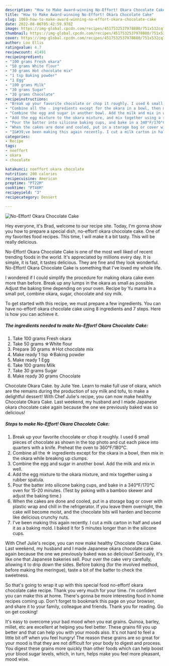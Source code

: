 ```yaml
---
description: "How to Make Award-winning No-Effort! Okara Chocolate Cake"
title: "How to Make Award-winning No-Effort! Okara Chocolate Cake"
slug: 1069-how-to-make-award-winning-no-effort-okara-chocolate-cake
date: 2022-08-06T05:42:59.978Z
image: https://img-global.cpcdn.com/recipes/4517532537978880/751x532cq70/no-effort-okara-chocolate-cake-recipe-main-photo.jpg
thumbnail: https://img-global.cpcdn.com/recipes/4517532537978880/751x532cq70/no-effort-okara-chocolate-cake-recipe-main-photo.jpg
cover: https://img-global.cpcdn.com/recipes/4517532537978880/751x532cq70/no-effort-okara-chocolate-cake-recipe-main-photo.jpg
author: Lou Ellis
ratingvalue: 4.7
reviewcount: 41491
recipeingredient:
- "100 grams Fresh okara"
- "50 grams White flour"
- "30 grams Hot chocolate mix"
- "1 tsp Baking powder"
- "1 Egg"
- "100 grams Milk"
- "30 grams Sugar"
- "30 grams Chocolate"
recipeinstructions:
- "Break up your favorite chocolate or chop it roughly. I used 6 small pieces of chocolate as shown in the top photo and cut each piece into quarters with a knife. Preheat the oven to 360°F/180°C."
- "Combine all the ☆ ingredients except for the okara in a bowl, then mix in the okara while breaking up clumps."
- "Combine the egg and sugar in another bowl. Add the milk and mix in well."
- "Add the egg mixture to the okara mixture, and mix together using a rubber spatula."
- "Pour the batter into silicone baking cups, and bake in a 340°F/170°C oven for 15-20 minutes. (Test by poking with a bamboo skewer and adjust the baking time.)"
- "When the cakes are done and cooled, put in a storage bag or cover with plastic wrap and chill in the refrigerator. If you leave them overnight, the cake will become moist, and the chocolate bits will harden and become like delicious crunchy nuts."
- "I&#39;ve been making this again recently. I cut a milk carton in half and used it as a baking mold. I baked it for 5 minutes longer than in the silicone cups."
categories:
- Recipe
tags:
- noeffort
- okara
- chocolate

katakunci: noeffort okara chocolate 
nutrition: 200 calories
recipecuisine: American
preptime: "PT22M"
cooktime: "PT46M"
recipeyield: "3"
recipecategory: Dessert

---
```



![No-Effort! Okara Chocolate Cake](https://img-global.cpcdn.com/recipes/4517532537978880/751x532cq70/no-effort-okara-chocolate-cake-recipe-main-photo.jpg)

Hey everyone, it's Brad, welcome to our recipe site. Today, I'm gonna show you how to prepare a special dish, no-effort! okara chocolate cake. One of my favorites food recipes. This time, I will make it a bit tasty. This will be really delicious.

No-Effort! Okara Chocolate Cake is one of the most well liked of recent trending foods in the world. It's appreciated by millions every day. It is simple, it is fast, it tastes delicious. They are fine and they look wonderful. No-Effort! Okara Chocolate Cake is something that I've loved my whole life.

I wondered if I could simplify the procedure for making okara cake even more than before. Break up any lumps in the okara as small as possible. Adjust the baking time depending on your oven. Recipe by Yu mama In a small pot, combine okara, sugar, chocolate and soy milk.


To get started with this recipe, we must prepare a few ingredients. You can have no-effort! okara chocolate cake using 8 ingredients and 7 steps. Here is how you can achieve it.

<!--inarticleads1-->

##### The ingredients needed to make No-Effort! Okara Chocolate Cake:

1. Take 100 grams Fresh okara
1. Take 50 grams ☆White flour
1. Prepare 30 grams ☆Hot chocolate mix
1. Make ready 1 tsp ☆Baking powder
1. Make ready 1 Egg
1. Take 100 grams Milk
1. Take 30 grams Sugar
1. Make ready 30 grams Chocolate


Chocolate Okara Cake. by Julie Yee. Learn to make full use of okara, which are the remains during the production of soy milk and tofu, to make a delightful dessert! With Chef Julie&#39;s recipe, you can now make healthy Chocolate Okara Cake. Last weekend, my husband and I made Japanese okara chocolate cake again because the one we previously baked was so delicious! 

<!--inarticleads2-->

##### Steps to make No-Effort! Okara Chocolate Cake:

1. Break up your favorite chocolate or chop it roughly. I used 6 small pieces of chocolate as shown in the top photo and cut each piece into quarters with a knife. Preheat the oven to 360°F/180°C.
1. Combine all the ☆ ingredients except for the okara in a bowl, then mix in the okara while breaking up clumps.
1. Combine the egg and sugar in another bowl. Add the milk and mix in well.
1. Add the egg mixture to the okara mixture, and mix together using a rubber spatula.
1. Pour the batter into silicone baking cups, and bake in a 340°F/170°C oven for 15-20 minutes. (Test by poking with a bamboo skewer and adjust the baking time.)
1. When the cakes are done and cooled, put in a storage bag or cover with plastic wrap and chill in the refrigerator. If you leave them overnight, the cake will become moist, and the chocolate bits will harden and become like delicious crunchy nuts.
1. I&#39;ve been making this again recently. I cut a milk carton in half and used it as a baking mold. I baked it for 5 minutes longer than in the silicone cups.


With Chef Julie&#39;s recipe, you can now make healthy Chocolate Okara Cake. Last weekend, my husband and I made Japanese okara chocolate cake again because the one we previously baked was so delicious! Seriously, it&#39;s like one that Japanese bakeries sell. Pour over the cake very carefully, allowing it to drip down the sides. Before baking (for the involved method, before making the meringue), taste a bit of the batter to check the sweetness. 

So that's going to wrap it up with this special food no-effort! okara chocolate cake recipe. Thank you very much for your time. I'm confident you can make this at home. There's gonna be more interesting food in home recipes coming up. Don't forget to bookmark this page on your browser, and share it to your family, colleague and friends. Thank you for reading. Go on get cooking!

It's easy to overcome your bad mood when you eat grains. Quinoa, barley, millet, etc are excellent at helping you feel better. These grains fill you up better and that can help you with your moods also. It's not hard to feel a little bit off when you feel hungry! The reason these grains are so great for your mood is that they are not difficult for your body to digest and process. You digest these grains more quickly than other foods which can help boost your blood sugar levels, which, in turn, helps make you feel more pleasant, mood wise.
